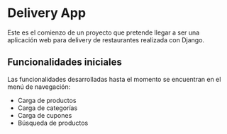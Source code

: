 # Delivery App

Este es el comienzo de un proyecto que pretende llegar a ser una aplicación web para delivery de restaurantes realizada con Django.


## Funcionalidades iniciales

Las funcionalidades desarrolladas hasta el momento se encuentran en el menú de navegación:

- Carga de productos
- Carga de categorías
- Carga de cupones
- Búsqueda de productos
